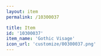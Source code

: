 ```yaml
---
layout: item
permalink: /10300037

title: Item
id: '10300037'
item_name: 'Gothic Visage'
icon_url: 'customize/00300037.png'
---
```

